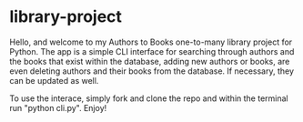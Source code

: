 # library-project

Hello, and welcome to my Authors to Books one-to-many library project for Python. The app is a simple CLI interface for searching through authors and the books that exist within the database, adding new authors or books, are even deleting authors and their books from the database. If necessary, they can be updated as well.

To use the interace, simply fork and clone the repo and within the terminal run "python cli.py". Enjoy!
